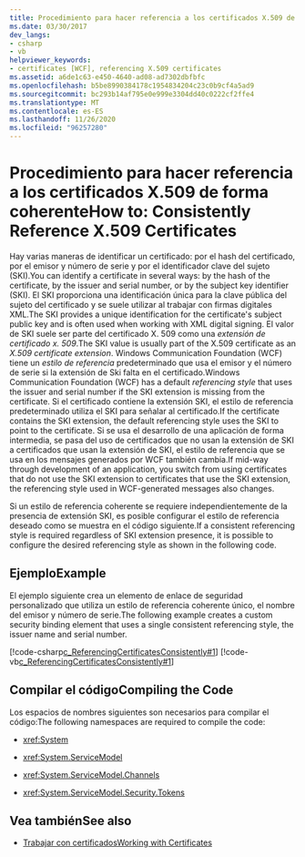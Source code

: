 ```yaml
---
title: Procedimiento para hacer referencia a los certificados X.509 de forma coherente
ms.date: 03/30/2017
dev_langs:
- csharp
- vb
helpviewer_keywords:
- certificates [WCF], referencing X.509 certificates
ms.assetid: a6de1c63-e450-4640-ad08-ad7302dbfbfc
ms.openlocfilehash: b5be8990384178c1954834204c23c0b9cf4a5ad9
ms.sourcegitcommit: bc293b14af795e0e999e3304dd40c0222cf2ffe4
ms.translationtype: MT
ms.contentlocale: es-ES
ms.lasthandoff: 11/26/2020
ms.locfileid: "96257280"
---
```

# <a name="how-to-consistently-reference-x509-certificates"></a><span data-ttu-id="30da6-102">Procedimiento para hacer referencia a los certificados X.509 de forma coherente</span><span class="sxs-lookup"><span data-stu-id="30da6-102">How to: Consistently Reference X.509 Certificates</span></span>

<span data-ttu-id="30da6-103">Hay varias maneras de identificar un certificado: por el hash del certificado, por el emisor y número de serie y por el identificador clave del sujeto (SKI).</span><span class="sxs-lookup"><span data-stu-id="30da6-103">You can identify a certificate in several ways: by the hash of the certificate, by the issuer and serial number, or by the subject key identifier (SKI).</span></span> <span data-ttu-id="30da6-104">El SKI proporciona una identificación única para la clave pública del sujeto del certificado y se suele utilizar al trabajar con firmas digitales XML.</span><span class="sxs-lookup"><span data-stu-id="30da6-104">The SKI provides a unique identification for the certificate's subject public key and is often used when working with XML digital signing.</span></span> <span data-ttu-id="30da6-105">El valor de SKI suele ser parte del certificado X. 509 como una *extensión de certificado x. 509*.</span><span class="sxs-lookup"><span data-stu-id="30da6-105">The SKI value is usually part of the X.509 certificate as an *X.509 certificate extension*.</span></span> <span data-ttu-id="30da6-106">Windows Communication Foundation (WCF) tiene un *estilo de referencia* predeterminado que usa el emisor y el número de serie si la extensión de Ski falta en el certificado.</span><span class="sxs-lookup"><span data-stu-id="30da6-106">Windows Communication Foundation (WCF) has a default *referencing style* that uses the issuer and serial number if the SKI extension is missing from the certificate.</span></span> <span data-ttu-id="30da6-107">Si el certificado contiene la extensión SKI, el estilo de referencia predeterminado utiliza el SKI para señalar al certificado.</span><span class="sxs-lookup"><span data-stu-id="30da6-107">If the certificate contains the SKI extension, the default referencing style uses the SKI to point to the certificate.</span></span> <span data-ttu-id="30da6-108">Si se usa el desarrollo de una aplicación de forma intermedia, se pasa del uso de certificados que no usan la extensión de SKI a certificados que usan la extensión de SKI, el estilo de referencia que se usa en los mensajes generados por WCF también cambia.</span><span class="sxs-lookup"><span data-stu-id="30da6-108">If mid-way through development of an application, you switch from using certificates that do not use the SKI extension to certificates that use the SKI extension, the referencing style used in WCF-generated messages also changes.</span></span>  
  
 <span data-ttu-id="30da6-109">Si un estilo de referencia coherente se requiere independientemente de la presencia de extensión SKI, es posible configurar el estilo de referencia deseado como se muestra en el código siguiente.</span><span class="sxs-lookup"><span data-stu-id="30da6-109">If a consistent referencing style is required regardless of SKI extension presence, it is possible to configure the desired referencing style as shown in the following code.</span></span>  
  
## <a name="example"></a><span data-ttu-id="30da6-110">Ejemplo</span><span class="sxs-lookup"><span data-stu-id="30da6-110">Example</span></span>  

 <span data-ttu-id="30da6-111">El ejemplo siguiente crea un elemento de enlace de seguridad personalizado que utiliza un estilo de referencia coherente único, el nombre del emisor y número de serie.</span><span class="sxs-lookup"><span data-stu-id="30da6-111">The following example creates a custom security binding element that uses a single consistent referencing style, the issuer name and serial number.</span></span>  
  
 [!code-csharp[c_ReferencingCertificatesConsistently#1](../../../../samples/snippets/csharp/VS_Snippets_CFX/c_referencingcertificatesconsistently/cs/source.cs#1)]
 [!code-vb[c_ReferencingCertificatesConsistently#1](../../../../samples/snippets/visualbasic/VS_Snippets_CFX/c_referencingcertificatesconsistently/vb/source.vb#1)]  
  
## <a name="compiling-the-code"></a><span data-ttu-id="30da6-112">Compilar el código</span><span class="sxs-lookup"><span data-stu-id="30da6-112">Compiling the Code</span></span>  

 <span data-ttu-id="30da6-113">Los espacios de nombres siguientes son necesarios para compilar el código:</span><span class="sxs-lookup"><span data-stu-id="30da6-113">The following namespaces are required to compile the code:</span></span>  
  
- <xref:System>  
  
- <xref:System.ServiceModel>  
  
- <xref:System.ServiceModel.Channels>  
  
- <xref:System.ServiceModel.Security.Tokens>  
  
## <a name="see-also"></a><span data-ttu-id="30da6-114">Vea también</span><span class="sxs-lookup"><span data-stu-id="30da6-114">See also</span></span>

- [<span data-ttu-id="30da6-115">Trabajar con certificados</span><span class="sxs-lookup"><span data-stu-id="30da6-115">Working with Certificates</span></span>](working-with-certificates.md)
